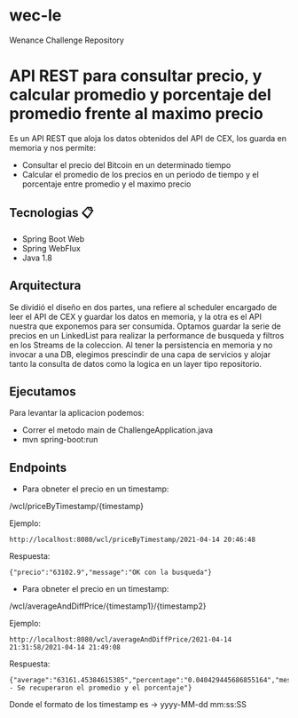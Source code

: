# wec-le
Wenance Challenge Repository

# API REST para consultar precio, y calcular promedio y porcentaje del promedio frente al maximo precio

Es un API REST que aloja los datos obtenidos del API de CEX, los guarda en memoria y nos permite: 
* Consultar el precio del Bitcoin en un determinado tiempo
* Calcular el promedio de los precios en un periodo de tiempo y el porcentaje entre promedio y el maximo precio



## Tecnologias 📋

* Spring Boot Web
* Spring WebFlux
* Java 1.8

## Arquitectura

Se dividió el diseño en dos partes, una refiere al scheduler encargado
de leer el API de CEX y guardar los datos en memoria, y la otra es el API
nuestra que exponemos para ser consumida.
Optamos guardar la serie de precios en un LinkedList para realizar la performance
de busqueda y filtros en los Streams de la coleccion.
Al tener la persistencia en memoria y no invocar a una DB, elegimos prescindir de una
capa de servicios y alojar tanto la consulta de datos como la logica en un layer tipo
repositorio. 

## Ejecutamos

Para levantar la aplicacion podemos: 
	
* Correr el metodo main de ChallengeApplication.java
* mvn spring-boot:run


## Endpoints

* Para obneter el precio en un timestamp:

/wcl/priceByTimestamp/{timestamp}    

Ejemplo:

```
http://localhost:8080/wcl/priceByTimestamp/2021-04-14 20:46:48
```

Respuesta:

```
{"precio":"63102.9","message":"OK con la busqueda"}
```



* Para obneter el precio en un timestamp:

/wcl/averageAndDiffPrice/{timestamp1}/{timestamp2}

Ejemplo:

```
http://localhost:8080/wcl/averageAndDiffPrice/2021-04-14 21:31:58/2021-04-14 21:49:08
```

Respuesta:

```
{"average":"63161.45384615385","percentage":"0.040429445686855164","message":"OK - Se recuperaron el promedio y el porcentaje"}
```

Donde el formato de los timestamp es ->  yyyy-MM-dd mm:ss:SS









